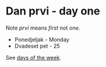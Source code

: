 # Dan prvi - day one
Note *prvi* means *first* not *one*.

* Ponedjeljak - Monday
* Dvadeset pet - 25

See [days of the week](https://www.learncroatian.eu/blog/days-of-week-croatian).
